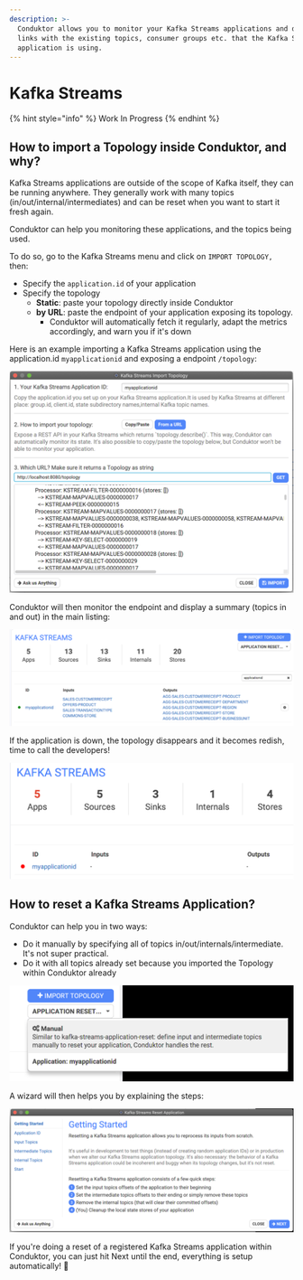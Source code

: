 ```yaml
---
description: >-
  Conduktor allows you to monitor your Kafka Streams applications and do the
  links with the existing topics, consumer groups etc. that the Kafka Streams
  application is using.
---
```


# Kafka Streams

{% hint style="info" %}
Work In Progress
{% endhint %}

## How to import a Topology inside Conduktor, and why?

Kafka Streams applications are outside of the scope of Kafka itself, they can be running anywhere. They generally work with many topics \(in/out/internal/intermediates\) and can be reset when you want to start it fresh again.

Conduktor can help you monitoring these applications, and the topics being used. 

To do so, go to the Kafka Streams menu and click on `IMPORT TOPOLOGY,` then:

* Specify the `application.id` of your application
* Specify the topology
  * **Static**: paste your topology directly inside Conduktor
  * **by URL**: paste the endpoint of your application exposing its topology.
    * Conduktor will automatically fetch it regularly, adapt the metrics accordingly, and warn you if it's down

Here is an example importing a Kafka Streams application using the application.id `myapplicationid` and exposing a endpoint `/topology`:

![](../.gitbook/assets/screenshot-2020-09-20-at-18.56.14.png)

Conduktor will then monitor the endpoint and display a summary \(topics in and out\) in the main listing:

![](../.gitbook/assets/screenshot-2020-09-20-at-19.00.42.png)

If the application is down, the topology disappears and it becomes redish, time to call the developers!

![](../.gitbook/assets/screenshot-2020-09-20-at-19.02.14.png)



## How to reset a Kafka Streams Application?

Conduktor can help you in two ways:

* Do it manually by specifying all of topics in/out/internals/intermediate. It's not super practical.
* Do it with all topics already set because you imported the Topology within Conduktor already

![Manual \(specify everything\) or a registered application in Conduktor](../.gitbook/assets/screenshot-2020-09-20-at-19.05.04.png)

A wizard will then helps you by explaining the steps:

![](../.gitbook/assets/screenshot-2020-09-20-at-19.06.28.png)

If you're doing a reset of a registered Kafka Streams application within Conduktor, you can just hit Next until the end, everything is setup automatically! 🤩




